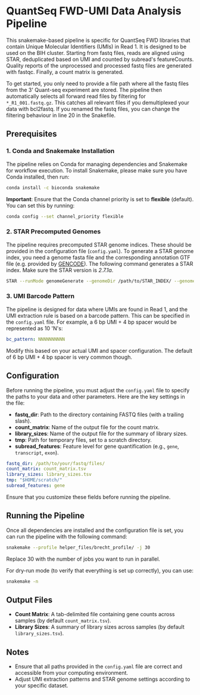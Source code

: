 
# QuantSeq FWD-UMI Data Analysis Pipeline

This snakemake-based pipeline is specific for QuantSeq FWD libraries that contain Unique Molecular Identifiers (UMIs) in Read 1. It is designed to be used on the BIH cluster. Starting from fastq files, reads are aligned using STAR, deduplicated based on UMI and counted by subread's featureCounts. Quality reports of the unprocessed and processed fastq files are generated with fastqc. Finally, a count matrix is generated. 

To get started, you only need to provide a file path where all the fastq files from the 3' Quant-seq experiment are stored. The pipeline then automatically selects all forward read files by filtering for `*_R1_001.fastq.gz`. This catches all relevant files if you demultiplexed your data with bcl2fastq. If you renamed the fastq files, you can change the filtering behaviour in line 20 in the Snakefile.

## Prerequisites

### 1. Conda and Snakemake Installation
The pipeline relies on Conda for managing dependencies and Snakemake for workflow execution. To install Snakemake, please make sure you have Conda installed, then run:

```bash
conda install -c bioconda snakemake
```

**Important**: Ensure that the Conda channel priority is set to **flexible** (default). You can set this by running:

```bash
conda config --set channel_priority flexible
```

### 2. STAR Precomputed Genomes

The pipeline requires precomputed STAR genome indices. These should be provided in the configuration file (`config.yaml`). To generate a STAR genome index, you need a genome fasta file and the corresponding annotation GTF file (e.g. provided by [GENCODE](https://www.gencodegenes.org/human/release_46.html)). The following command generates a STAR index. Make sure the STAR version is *2.7.1a*.

```bash
STAR --runMode genomeGenerate --genomeDir /path/to/STAR_INDEX/ --genomeFastaFiles /path/to/genome.fa --sjdbGTFfile /path/to/annotation.gtf --sjdbOverhang 75 --runThreadN 16 --limitGenomeGenerateRAM 100000000000
```

### 3. UMI Barcode Pattern

The pipeline is designed for data where UMIs are found in Read 1, and the UMI extraction rule is based on a barcode pattern. This can be specified in the `config.yaml` file. For example, a 6 bp UMI + 4 bp spacer would be represented as 10 'N's:

```yaml
bc_pattern: NNNNNNNNNN
```

Modify this based on your actual UMI and spacer configuration. The default of 6 bp UMI + 4 bp spacer is very common though.

## Configuration

Before running the pipeline, you must adjust the `config.yaml` file to specify the paths to your data and other parameters. Here are the key settings in the file:

- **fastq_dir**: Path to the directory containing FASTQ files (with a trailing slash).
- **count_matrix**: Name of the output file for the count matrix.
- **library_sizes**: Name of the output file for the summary of library sizes.
- **tmp**: Path for temporary files, set to a scratch directory.
- **subread_features**: Feature level for gene quantification (e.g., `gene`, `transcript`, `exon`).

```yaml
fastq_dir: /path/to/your/fastq/files/
count_matrix: count_matrix.tsv
library_sizes: library_sizes.tsv
tmp: "$HOME/scratch/"
subread_features: gene
```

Ensure that you customize these fields before running the pipeline.

## Running the Pipeline

Once all dependencies are installed and the configuration file is set, you can run the pipeline with the following command:

```bash
snakemake --profile helper_files/brecht_profile/ -j 30
```

Replace 30 with the number of jobs you want to run in parallel. 

For dry-run mode (to verify that everything is set up correctly), you can use:

```bash
snakemake -n
```

## Output Files

- **Count Matrix**: A tab-delimited file containing gene counts across samples (by default `count_matrix.tsv`).
- **Library Sizes**: A summary of library sizes across samples (by default `library_sizes.tsv`).

## Notes

- Ensure that all paths provided in the `config.yaml` file are correct and accessible from your computing environment.
- Adjust UMI extraction patterns and STAR genome settings according to your specific dataset.
